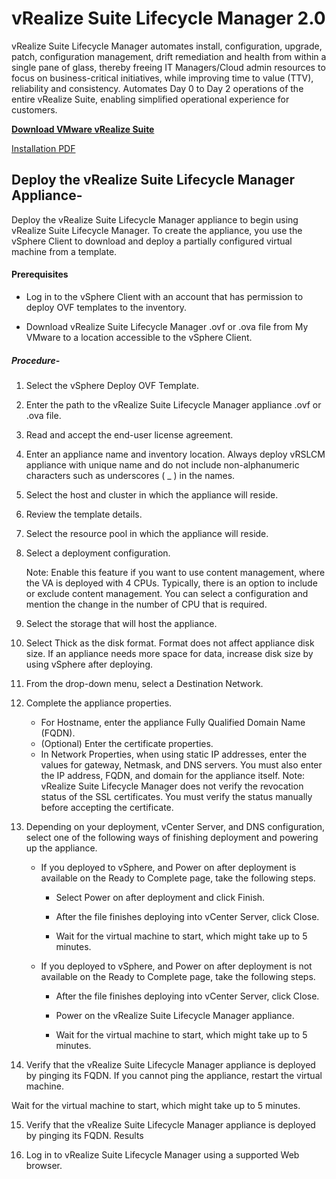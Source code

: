 # vRealize Suite Lifecycle Manager 2.0

vRealize Suite Lifecycle Manager automates install, configuration, upgrade, patch, configuration management, drift remediation and health from within a single pane of glass, thereby freeing IT Managers/Cloud admin resources to focus on business-critical initiatives, while improving time to value (TTV), reliability and consistency. Automates Day 0 to Day 2 operations of the entire vRealize Suite, enabling simplified operational experience for customers.


**[Download  VMware vRealize Suite](https://my.vmware.com/group/vmware/info?slug=infrastructure_operations_management/vmware_vrealize_suite/2018)**

[Installation PDF](https://docs.vmware.com/en/VMware-vRealize-Suite-Lifecycle-Manager/2018/vrealize-lifecycle-manager-20-installation-upgrade-and-management.pdf)

## Deploy the vRealize Suite Lifecycle Manager Appliance-

   Deploy the vRealize Suite Lifecycle Manager appliance to begin using vRealize Suite Lifecycle Manager.
   To create the appliance, you use the vSphere Client to download and deploy a partially configured virtual machine from a template.

#### **Prerequisites**

  - Log in to the vSphere Client with an account that has permission to deploy OVF templates to the inventory.

  - Download vRealize Suite Lifecycle Manager .ovf or .ova file from My VMware to a location accessible to the vSphere Client.

##### Procedure-

1. Select the vSphere Deploy OVF Template.
2. Enter the path to the vRealize Suite Lifecycle Manager appliance .ovf or .ova file.
3. Read and accept the end-user license agreement.
4. Enter an appliance name and inventory location.
    Always deploy vRSLCM appliance with unique name and do not include non-alphanumeric characters such as underscores ( _ ) in the names.

5. Select the host and cluster in which the appliance will reside.
6. Review the template details.
7. Select the resource pool in which the appliance will reside.
8. Select a deployment configuration.
 
   Note: Enable this feature if you want to use content management, where the VA is deployed with 4 CPUs.
   Typically, there is an option to include or exclude content management. You can select a configuration and mention the change in the number of CPU that is required.

9. Select the storage that will host the appliance.

10. Select Thick as the disk format.
    Format does not affect appliance disk size. If an appliance needs more space for data, increase disk size by using vSphere after deploying.

11. From the drop-down menu, select a Destination Network.
12. Complete the appliance properties.
    - For Hostname, enter the appliance Fully Qualified Domain Name (FQDN).
    - (Optional) Enter the certificate properties.
    - In Network Properties, when using static IP addresses, enter the values for gateway, Netmask, and DNS servers. You must also enter the IP address, FQDN, and domain for the appliance itself.
    Note: vRealize Suite Lifecycle Manager does not verify the revocation status of the SSL certificates. You must verify the status manually before accepting the certificate.

13. Depending on your deployment, vCenter Server, and DNS configuration, select one of the following ways of finishing deployment and powering up the appliance.
    - If you deployed to vSphere, and Power on after deployment is available on the Ready to Complete page, take the following steps.

      - Select Power on after deployment and click Finish.

      - After the file finishes deploying into vCenter Server, click Close.

      - Wait for the virtual machine to start, which might take up to 5 minutes.

    - If you deployed to vSphere, and Power on after deployment is not available on the Ready to Complete page, take the following steps.

      - After the file finishes deploying into vCenter Server, click Close.

      - Power on the vRealize Suite Lifecycle Manager appliance.

      - Wait for the virtual machine to start, which might take up to 5 minutes.

14. Verify that the vRealize Suite Lifecycle Manager appliance is deployed by pinging its FQDN. If you cannot ping the appliance, restart the virtual machine.

  Wait for the virtual machine to start, which might take up to 5 minutes.

15. Verify that the vRealize Suite Lifecycle Manager appliance is deployed by pinging its FQDN.
Results

16. Log in to vRealize Suite Lifecycle Manager using a supported Web browser. 

